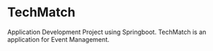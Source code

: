 # TechMatch
Application Development Project using Springboot. TechMatch is an application for Event Management.

